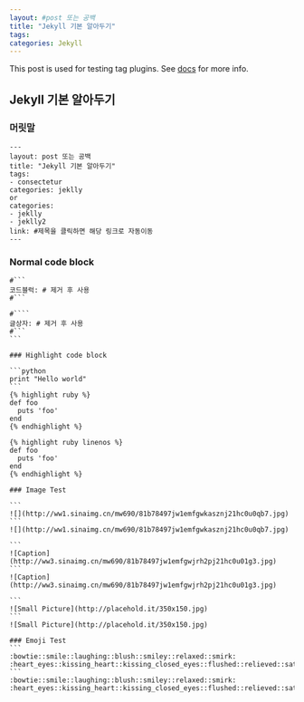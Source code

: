 ```yaml
---
layout:	#post 또는 공백
title: "Jekyll 기본 알아두기"
tags:
categories: Jekyll
---
```


This post is used for testing tag plugins. See [docs](http://zespia.tw/hexo/docs/tag-plugins.html) for more info.

## Jekyll 기본 알아두기

### 머릿말
```
---
layout:	post 또는 공백
title: "Jekyll 기본 알아두기"
tags:
- consectetur
categories: jeklly
or
categories: 
- jeklly
- jeklly2
link: #제목을 클릭하면 해당 링크로 자동이동
---
```

### Normal code block

```
#```
코드블럭: # 제거 후 사용
#```
```

````
#````
글상자: # 제거 후 사용
#```
```

### Highlight code block

```python
print "Hello world"
```
{% highlight ruby %}
def foo
  puts 'foo'
end
{% endhighlight %}

{% highlight ruby linenos %}
def foo
  puts 'foo'
end
{% endhighlight %}

### Image Test

```
![](http://ww1.sinaimg.cn/mw690/81b78497jw1emfgwkasznj21hc0u0qb7.jpg)
```
![](http://ww1.sinaimg.cn/mw690/81b78497jw1emfgwkasznj21hc0u0qb7.jpg)

```
![Caption](http://ww3.sinaimg.cn/mw690/81b78497jw1emfgwjrh2pj21hc0u01g3.jpg)
```
![Caption](http://ww3.sinaimg.cn/mw690/81b78497jw1emfgwjrh2pj21hc0u01g3.jpg)

```
![Small Picture](http://placehold.it/350x150.jpg)
```
![Small Picture](http://placehold.it/350x150.jpg)

### Emoji Test
```
:bowtie::smile::laughing::blush::smiley::relaxed::smirk:
:heart_eyes::kissing_heart::kissing_closed_eyes::flushed::relieved::satisfied::grin:
```
:bowtie::smile::laughing::blush::smiley::relaxed::smirk:
:heart_eyes::kissing_heart::kissing_closed_eyes::flushed::relieved::satisfied::grin:



